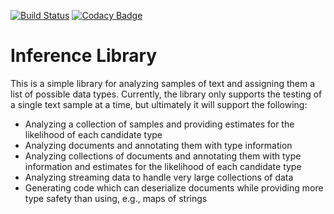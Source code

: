 [![Build Status](https://travis-ci.org/MSUCSIS/Inference.svg?branch=master)](https://travis-ci.org/MSUCSIS/Inference)
[![Codacy Badge](https://api.codacy.com/project/badge/Grade/614c3b08bf5240d5b3dcd7fa74253e69)](https://www.codacy.com/app/pwright4/Inference_2?utm_source=github.com&amp;utm_medium=referral&amp;utm_content=msucsis/Inference&amp;utm_campaign=Badge_Grade)
# Inference Library

This is a simple library for analyzing samples of text and assigning them a list of possible data types. Currently, the library only supports the testing of a single text sample at a time, but ultimately it will support the following:

* Analyzing a collection of samples and providing estimates for the likelihood of each candidate type
* Analyzing documents and annotating them with type information
* Analyzing collections of documents and annotating them with type information and estimates for the likelihood of each candidate type
* Analyzing streaming data to handle very large collections of data
* Generating code which can deserialize documents while providing more type safety than using, e.g., maps of strings

